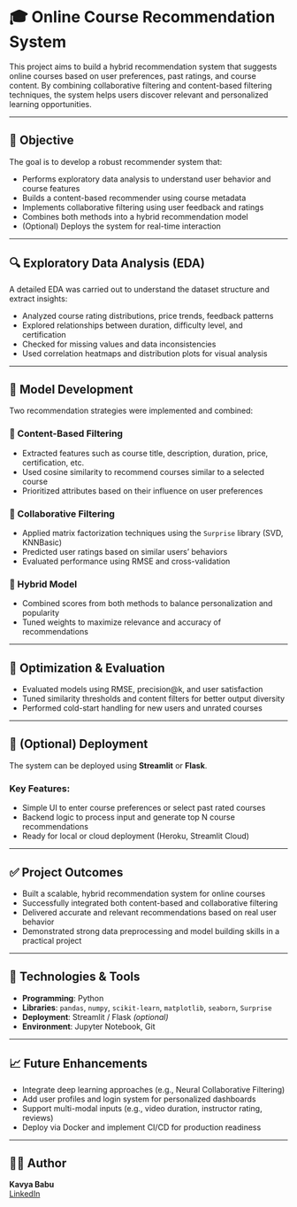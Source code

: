 # 🎓 Online Course Recommendation System

This project aims to build a hybrid recommendation system that suggests online courses based on user preferences, past ratings, and course content. By combining collaborative filtering and content-based filtering techniques, the system helps users discover relevant and personalized learning opportunities.

---

## 📌 Objective

The goal is to develop a robust recommender system that:

- Performs exploratory data analysis to understand user behavior and course features  
- Builds a content-based recommender using course metadata  
- Implements collaborative filtering using user feedback and ratings  
- Combines both methods into a hybrid recommendation model  
- (Optional) Deploys the system for real-time interaction

---

## 🔍 Exploratory Data Analysis (EDA)

A detailed EDA was carried out to understand the dataset structure and extract insights:

- Analyzed course rating distributions, price trends, feedback patterns  
- Explored relationships between duration, difficulty level, and certification  
- Checked for missing values and data inconsistencies  
- Used correlation heatmaps and distribution plots for visual analysis  

---

## 🧠 Model Development

Two recommendation strategies were implemented and combined:

### 🔹 Content-Based Filtering
- Extracted features such as course title, description, duration, price, certification, etc.  
- Used cosine similarity to recommend courses similar to a selected course  
- Prioritized attributes based on their influence on user preferences  

### 🔹 Collaborative Filtering
- Applied matrix factorization techniques using the `Surprise` library (SVD, KNNBasic)  
- Predicted user ratings based on similar users’ behaviors  
- Evaluated performance using RMSE and cross-validation  

### 🔹 Hybrid Model
- Combined scores from both methods to balance personalization and popularity  
- Tuned weights to maximize relevance and accuracy of recommendations  

---

## 🔧 Optimization & Evaluation

- Evaluated models using RMSE, precision@k, and user satisfaction  
- Tuned similarity thresholds and content filters for better output diversity  
- Performed cold-start handling for new users and unrated courses  

---

## 🚀 (Optional) Deployment

The system can be deployed using **Streamlit** or **Flask**.

### Key Features:
- Simple UI to enter course preferences or select past rated courses  
- Backend logic to process input and generate top N course recommendations  
- Ready for local or cloud deployment (Heroku, Streamlit Cloud)

---

## ✅ Project Outcomes

- Built a scalable, hybrid recommendation system for online courses  
- Successfully integrated both content-based and collaborative filtering  
- Delivered accurate and relevant recommendations based on real user behavior  
- Demonstrated strong data preprocessing and model building skills in a practical project  

---

## 🧰 Technologies & Tools

- **Programming**: Python  
- **Libraries**: `pandas`, `numpy`, `scikit-learn`, `matplotlib`, `seaborn`, `Surprise`  
- **Deployment**: Streamlit / Flask *(optional)*  
- **Environment**: Jupyter Notebook, Git  

---

## 📈 Future Enhancements

- Integrate deep learning approaches (e.g., Neural Collaborative Filtering)  
- Add user profiles and login system for personalized dashboards  
- Support multi-modal inputs (e.g., video duration, instructor rating, reviews)  
- Deploy via Docker and implement CI/CD for production readiness  

---

## 🙋‍♀️ Author

**Kavya Babu**  
[LinkedIn](https://www.linkedin.com/in/kavya-babu-15a36a2b5/)
